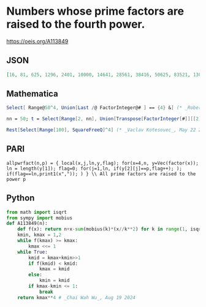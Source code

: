 # Numbers whose prime factors are raised to the fourth power\.
https://oeis.org/A113849
## JSON
```JSON
[16, 81, 625, 1296, 2401, 10000, 14641, 28561, 38416, 50625, 83521, 130321, 194481, 234256, 279841, 456976, 707281, 810000, 923521, 1185921, 1336336, 1500625, 1874161, 2085136, 2313441, 2825761, 3111696, 3418801, 4477456, 4879681, 6765201, 7890481]
```
## Mathematica
```Mathematica
Select[ Range@50^4, Union[Last /@ FactorInteger@# ] == {4} &] (* _Robert G. Wilson v_, Jan 26 2006 *)
```
```Mathematica
nn = 50; t = Select[Range[2, nn], Union[Transpose[FactorInteger[#]][[2]]] == {1} &]; t^4 (* _T. D. Noe_, Mar 13 2013 *)
```
```Mathematica
Rest[Select[Range[100], SquareFreeQ]^4] (* _Vaclav Kotesovec_, May 22 2020 *)
```
## PARI
```PARI
allpwrfact(n,p) = { local(x,j,ln,y,flag); for(x=4,n, y=Vec(factor(x)); ln = length(y[1]); flag=0; for(j=1,ln, if(y[2][j]==p,flag++); ); if(flag==ln,print1(x",")); ) } \\ All prime factors are raised to the power p
```
## Python
```Python
from math import isqrt
from sympy import mobius
def A113849(n):
    def f(x): return n+x-sum(mobius(k)*(x//k**2) for k in range(1, isqrt(x)+1))
    kmin, kmax = 1,2
    while f(kmax) >= kmax:
        kmax <<= 1
    while True:
        kmid = kmax+kmin>>1
        if f(kmid) < kmid:
            kmax = kmid
        else:
            kmin = kmid
        if kmax-kmin <= 1:
            break
    return kmax**4 # _Chai Wah Wu_, Aug 19 2024
```
